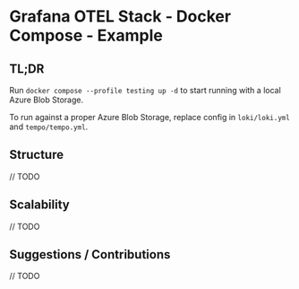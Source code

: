 # Grafana OTEL Stack - Docker Compose - Example

## TL;DR

Run `docker compose --profile testing up -d` to start running with a local Azure Blob Storage.

To run against a proper Azure Blob Storage, replace config in `loki/loki.yml` and `tempo/tempo.yml`.

## Structure

// TODO

## Scalability

// TODO

## Suggestions / Contributions

// TODO